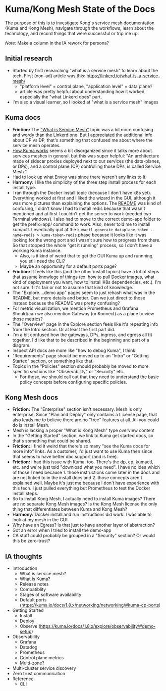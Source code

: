 # Kuma/Kong Mesh State of the Docs

The purpose of this is to investigate Kong's service mesh documentation (Kuma and Kong Mesh), navigate through the workflows, learn about the technology,
and record things that were successful or trip me up. 

_Note:_ Make a column in the IA rework for persona?

## Initial research

- Started by first researching "what is a service mesh" to learn about the tech. First (non-ad) article was this: https://linkerd.io/what-is-a-service-mesh/
  - "platform level" = control plane, "application level" = data plane?
  - article was pretty helpful about understanding how it worked, especially the "what Linkerd does" part.
- I'm also a visual learner, so I looked at "what is a service mesh" images

## Kuma docs

- **Friction:** The ["What is Service Mesh"](https://kuma.io/docs/1.8.x/introduction/what-is-a-service-mesh/) topic was a bit more confusing and wordy than the
  Linkerd one. But I appreciated the additional info about CP vs DP, that's something that confused me about where the service mesh operates. 
- [How Kuma works](https://kuma.io/docs/1.8.x/introduction/how-kuma-works/#dependencies) seems a bit disorganized since it talks more about services meshes in general, but this was super helpful: "An architecture made of sidecar proxies deployed next to our services 
(the data-planes, or DPs), and a control plane (CP) controlling those DPs, is called Service Mesh."
- Had to look up what Envoy was since there weren't any links to it.
- **Harmony:** I like the simplicity of the three step install process for each install type.
- I ran through the Docker install topic (because I don't have k8s yet). Everything worked at first and I liked the wizard in the GUI, although it was more pictures than explaining the options. The [README](https://github.com/kumahq/kuma-counter-demo/blob/master/README.md) was kind of confusing, I didn't know I had to install redis because that wasn't mentioned and at first I couldn't get the server to work (needed two Terminal windows). I also had to move to the correct demo-app folder to get the prefix=app/ command to work. Also, never told me to install kumactl. I eventually quit at the `kumactl generate dataplane-token --name=redis > kuma-token-redis` phase because it looks like it was looking for the wrong port and I wasn't sure how to progress from there. So that stopped the whole "get it running" process, so I don't have a working Kuma instance.
  - Also, is it kind of weird that to get the GUI Kuma up and runnning, you still need the CLI? 
  - Maybe an opportunity for a default ports page?
- **Friction:** It feels like this (and the other install topics) have a lot of steps that assume knowlege of things (ex. how to pull Docker images, what kind of deployment you want, how to install K8s dependencies, etc.). I'm not sure if it's fair or not to assume that kind of knowledge.
- The "Explore....demo app" pages seem to just rehash what was in the README, but more details and better. Can we just direct to those instead because the README was pretty confusing?
- For metric visualization, we mention Prometheus and Grafana. Should/can we also mention Gateway (or Konnect) as a place to view those metrics? 
- The "Overview" page in the Explore section feels like it's repeating info from the Intro section. Or at least the first part did.
- I'm a bit confused how the gateways, DPs, ingress, and egress all fit together. I'd like that to be described in the beginning and part of a diagram.
- Inspect API docs are more like "how to debug Kuma", I think
- "Requirements" page should be moved up to an "Intro" or "Getting Started" section, or something like that.
- Topics in the "Policies" section should probably be moved to more specific sections like "Observability" or "Security" etc.
  - For those, we should call out that they need to understand the basic policy concepts before configuring specific policies.

## Kong Mesh docs

- **Friction:** The "Enterprise" section isn't necessary. Mesh is only enterprise. Since "Plan and Deploy" only contains a License page, that also leads me to believe there are no "free" features at all. All you could do is install Mesh.
- Mesh is lacking a proper "What is Kong Mesh" type overview content
- In the "Getting Started" section, we link to Kuma get started docs, so that's something that could be shared. 
- **Friction:** I find it weird that there's so many "see the Kuma docs for more info" links. As a customer, I'd just want to use Kuma then since that seems to have better doc support (and is free).
- **Friction:** I had this issue with Kuma, too. There's the dp, cp, kumactl, etc. and we're just told "download what you need". I have no idea which of those I need because 1. those instructions come later in the docs and are not linked to in the install docs and 2. those concepts aren't explained well. Maybe it's just me because I don't have experience with this tech. I just pulled everything but Prometheus to test the Docker install steps.
- So to install Kong Mesh, I actually need to install Kuma images? There are no separate Kong Mesh images? Is the Kong Mesh license the only thing that differentiates between Kuma and Kong Mesh?
- **Harmony:** Docker install and run instructions did work. I was able to look at my mesh in the GUI.
- Why have an Egress? Is that just to have another layer of abstraction?
- Got an error when I tried to install the demo-app
- CA stuff could probably be grouped in a "Security" section? Or would this be zero-trust?

## IA thoughts

- Introduction
  - What is service mesh?
  - What is Kuma?
  - Release notes
  - Compatiblity
  - Stages of software availability
  - Default ports (https://kuma.io/docs/1.8.x/networking/networking/#kuma-cp-ports)  
- Getting Started
  - Install
  - Deploy
  - Observe (https://kuma.io/docs/1.8.x/explore/observability/#demo-setup)
- Observability
  - Grafana
  - Datadog
  - Prometheus
  - Control plane metrics
  - Multi-zone?
- Multi-cluster service discovery
- Zero trust communication
- Reference
  - CLI
